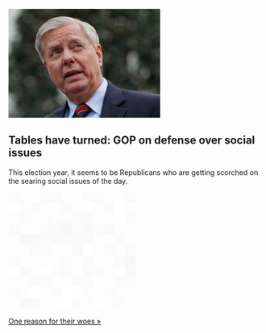 
![Tables have turned: GOP on defense over social issues](./20220918175728.png)
## Tables have turned: GOP on defense over social issues

This election year, it seems to be Republicans who are getting scorched on the searing social issues of the day.

![pic](../square_bg.png)

[One reason for their woes »](https://www.yahoo.com/news/time-republicans-defensive-social-issues-142601481.html)
